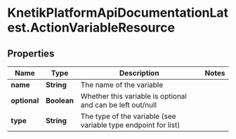 # KnetikPlatformApiDocumentationLatest.ActionVariableResource

## Properties
Name | Type | Description | Notes
------------ | ------------- | ------------- | -------------
**name** | **String** | The name of the variable | 
**optional** | **Boolean** | Whether this variable is optional and can be left out/null | 
**type** | **String** | The type of the variable (see variable type endpoint for list) | 


